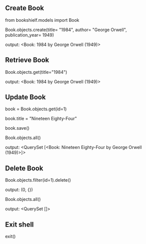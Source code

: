 ## Create Book
from bookshielf.models import Book

Book.objects.create(title= "1984", author= "George Orwell", publication_year= 1949)

output: <Book: 1984 by George Orwell (1949)>

## Retrieve Book
Book.objects.get(title="1984")

output: <Book: 1984 by George Orwell (1949)>

## Update Book
book = Book.objects.get(id=1)

book.title = "Nineteen Eighty-Four"

book.save()

Book.objects.all()

output: <QuerySet [<Book: Nineteen Eighty-Four by George Orwell (1949)>]>

## Delete Book
Book.objects.filter(id=1).delete()

output: (0, {})

Book.objects.all()

output: <QuerySet []>

## Exit shell
exit()